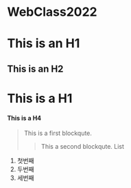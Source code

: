 # WebClass2022

This is an H1
=============

This is an H2
-------------

# This is a H1
#### This is a H4

> This is a first blockqute.
>   > This a second blockqute.
> List


1. 첫번째
2. 두번째
3. 세번째